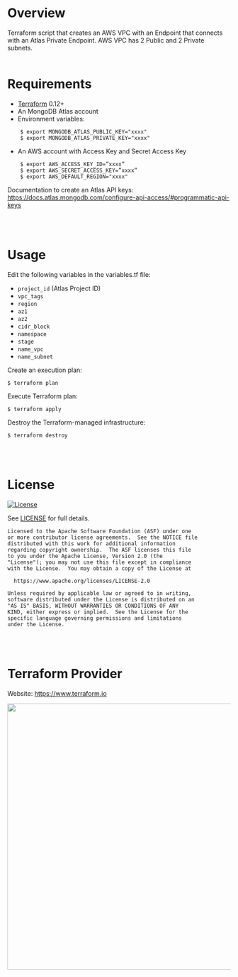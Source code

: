 # Overview

Terraform script that creates an AWS VPC with an Endpoint that connects with an Atlas Private Endpoint.
AWS VPC has 2 Public and 2 Private subnets.
<br/><br/>

# Requirements

- [Terraform](https://www.terraform.io/downloads.html) 0.12+
- An MongoDB Atlas account
- Environment variables:
```
    $ export MONGODB_ATLAS_PUBLIC_KEY="xxxx"
    $ export MONGODB_ATLAS_PRIVATE_KEY="xxxx"
```

- An AWS account with Access Key and Secret Access Key
```
    $ export AWS_ACCESS_KEY_ID=”xxxx”
    $ export AWS_SECRET_ACCESS_KEY=”xxxx”
    $ export AWS_DEFAULT_REGION="xxxx"
```

Documentation to create an Atlas API keys: https://docs.atlas.mongodb.com/configure-api-access/#programmatic-api-keys

<br/><br/>
# Usage

Edit the following variables in the variables.tf file:
- `project_id` (Atlas Project ID)
- `vpc_tags`
- `region`
- `az1`
- `az2`
- `cidr_block`
- `namespace`
- `stage`
- `name_vpc`
- `name_subnet`


Create an execution plan:
```
$ terraform plan
```

Execute Terraform plan:
```
$ terraform apply
```

Destroy the Terraform-managed infrastructure:
```
$ terraform destroy
```

<br/><br/>
# License 

[![License](https://img.shields.io/badge/License-Apache%202.0-blue.svg)](https://opensource.org/licenses/Apache-2.0) 

See [LICENSE](LICENSE) for full details.

    Licensed to the Apache Software Foundation (ASF) under one
    or more contributor license agreements.  See the NOTICE file
    distributed with this work for additional information
    regarding copyright ownership.  The ASF licenses this file
    to you under the Apache License, Version 2.0 (the
    "License"); you may not use this file except in compliance
    with the License.  You may obtain a copy of the License at

      https://www.apache.org/licenses/LICENSE-2.0

    Unless required by applicable law or agreed to in writing,
    software distributed under the License is distributed on an
    "AS IS" BASIS, WITHOUT WARRANTIES OR CONDITIONS OF ANY
    KIND, either express or implied.  See the License for the
    specific language governing permissions and limitations
    under the License.


<br/><br/>
# Terraform Provider

Website: https://www.terraform.io

<img src="https://cdn.rawgit.com/hashicorp/terraform-website/master/content/source/assets/images/logo-hashicorp.svg" width="600px">
